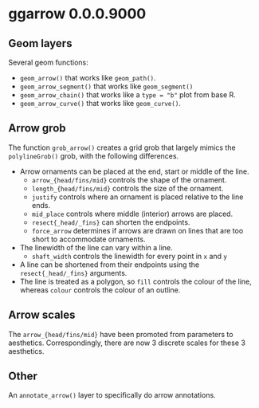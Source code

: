 # ggarrow 0.0.0.9000

## Geom layers

Several geom functions:

* `geom_arrow()` that works like `geom_path()`.
* `geom_arrow_segment()` that works like `geom_segment()`
* `geom_arrow_chain()` that works like a `type = "b"` plot from base R.
* `geom_arrow_curve()` that works like `geom_curve()`.

## Arrow grob

The function `grob_arrow()` creates a grid grob that largely mimics the 
`polylineGrob()` grob, with the following differences.

* Arrow ornaments can be placed at the end, start or middle of the line.
    * `arrow_{head/fins/mid}` controls the shape of the ornament.
    * `length_{head/fins/mid}` controls the size of the ornament.
    * `justify` controls where an ornament is placed relative to the line ends.
    * `mid_place` controls where middle (interior) arrows are placed.
    * `resect{_head/_fins}` can shorten the endpoints.
    * `force_arrow` determines if arrows are drawn on lines that are too short
      to accommodate ornaments.
* The linewidth of the line can vary within a line.
    * `shaft_width` controls the linewidth for every point in `x` and `y`
* A line can be shortened from their endpoints using the `resect{_head/_fins}` 
  arguments.
* The line is treated as a polygon, so `fill` controls the colour of the line,
  whereas `colour` controls the colour of an outline.
  
## Arrow scales

The `arrow_{head/fins/mid}` have been promoted from parameters to aesthetics.
Correspondingly, there are now 3 discrete scales for these 3 aesthetics.

## Other

An `annotate_arrow()` layer to specifically do arrow annotations.
